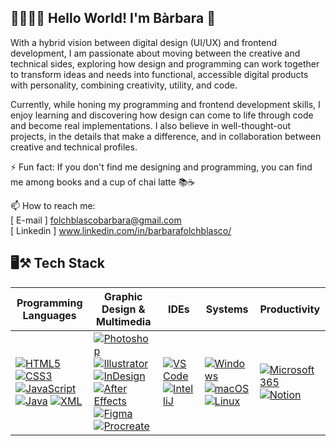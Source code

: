 ## 👩🏽‍💻✨ Hello World! I'm Bàrbara 👋

With a hybrid vision between digital design (UI/UX) and frontend development, I am passionate about moving between the creative and technical sides, exploring how design and programming can work together to transform ideas and needs into functional, accessible digital products with personality, combining creativity, utility, and code. 

Currently, while honing my programming and frontend development skills, I enjoy learning and discovering how design can come to life through code and become real implementations. I also believe in well-thought-out projects, in the details that make a difference, and in collaboration between creative and technical profiles.

⚡ Fun fact: If you don't find me designing and programming, you can find me among books and a cup of chai latte 📚☕️  

📫 How to reach me:  
[ E-mail ] folchblascobarbara@gmail.com  
[ Linkedin ] www.linkedin.com/in/barbarafolchblasco/




## 🖥️⚒️ Tech Stack

| **Programming Languages** | **Graphic Design & Multimedia** | **IDEs** | **Systems** | **Productivity** |
|---|---|---|---|---|
| [![HTML5](https://img.shields.io/badge/HTML5-E34F26?style=for-the-badge&logo=html5&logoColor=white)](#) [![CSS3](https://img.shields.io/badge/CSS3-1572B6?style=for-the-badge&logo=css3&logoColor=white)](#) [![JavaScript](https://img.shields.io/badge/JavaScript-F7DF1E?style=for-the-badge&logo=javascript&logoColor=black)](#) [![Java](https://img.shields.io/badge/Java-007396?style=for-the-badge&logo=java&logoColor=white)](#) [![XML](https://img.shields.io/badge/XML-0066CC?style=for-the-badge&logo=xml&logoColor=white)](#) | [![Photoshop](https://img.shields.io/badge/Photoshop-31A8FF?style=for-the-badge&logo=adobe-photoshop&logoColor=white)](#) [![Illustrator](https://img.shields.io/badge/Illustrator-FF6600?style=for-the-badge&logo=adobe-illustrator&logoColor=white)](#) [![InDesign](https://img.shields.io/badge/InDesign-FF3366?style=for-the-badge&logo=adobe-indesign&logoColor=white)](#) [![After Effects](https://img.shields.io/badge/After%20Effects-9999FF?style=for-the-badge&logo=adobe-after-effects&logoColor=white)](#) [![Figma](https://img.shields.io/badge/Figma-F24E1E?style=for-the-badge&logo=figma&logoColor=white)](#) [![Procreate](https://img.shields.io/badge/Procreate-000000?style=for-the-badge&logo=procreate&logoColor=white)](#) | [![VS Code](https://img.shields.io/badge/VS%20Code-007ACC?style=for-the-badge&logo=visual-studio-code&logoColor=white)](#) [![IntelliJ](https://img.shields.io/badge/IntelliJ-000000?style=for-the-badge&logo=intellijidea&logoColor=white)](#) | [![Windows](https://img.shields.io/badge/Windows-0078D6?style=for-the-badge&logo=windows&logoColor=white)](#) [![macOS](https://img.shields.io/badge/macOS-000000?style=for-the-badge&logo=apple&logoColor=white)](#) [![Linux](https://img.shields.io/badge/Linux-FCC624?style=for-the-badge&logo=linux&logoColor=black)](#) | [![Microsoft 365](https://img.shields.io/badge/Microsoft%20365-0078D4?style=for-the-badge&logo=microsoft%20office&logoColor=white)](#) [![Notion](https://img.shields.io/badge/Notion-000000?style=for-the-badge&logo=notion&logoColor=white)](#) 





<!--
**barbarafolchblasco/barbarafolchblasco** is a ✨ _special_ ✨ repository because its `README.md` (this file) appears on your GitHub profile.

Here are some ideas to get you started:

- 🔭 I’m currently working on ...
- 🌱 I’m currently learning ...
- 👯 I’m looking to collaborate on ...
- 🤔 I’m looking for help with ...
- 💬 Ask me about ...
- 📫 How to reach me: ...
- 😄 Pronouns: ...
- ⚡ Fun fact: ...
-->
